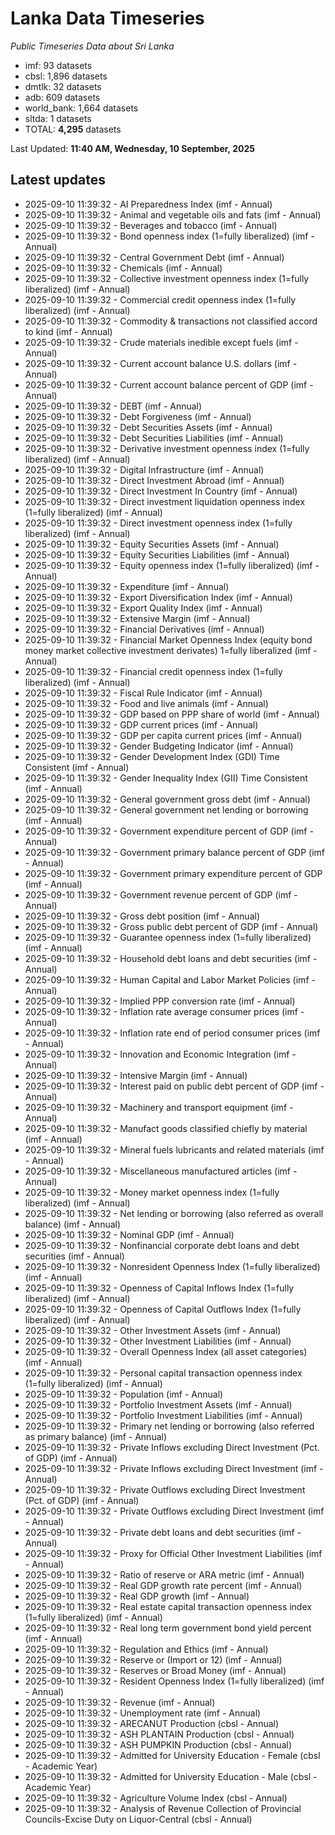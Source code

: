 # Lanka Data Timeseries
*Public Timeseries Data about Sri Lanka*

* imf: 93 datasets
* cbsl: 1,896 datasets
* dmtlk: 32 datasets
* adb: 609 datasets
* world_bank: 1,664 datasets
* sltda: 1 datasets
* TOTAL: **4,295** datasets

Last Updated: **11:40 AM, Wednesday, 10 September, 2025**

## Latest updates

* 2025-09-10 11:39:32 - AI Preparedness Index (imf - Annual)
* 2025-09-10 11:39:32 - Animal and vegetable oils and fats (imf - Annual)
* 2025-09-10 11:39:32 - Beverages and tobacco (imf - Annual)
* 2025-09-10 11:39:32 - Bond openness index (1=fully liberalized) (imf - Annual)
* 2025-09-10 11:39:32 - Central Government Debt (imf - Annual)
* 2025-09-10 11:39:32 - Chemicals (imf - Annual)
* 2025-09-10 11:39:32 - Collective investment openness index (1=fully liberalized) (imf - Annual)
* 2025-09-10 11:39:32 - Commercial credit openness index (1=fully liberalized) (imf - Annual)
* 2025-09-10 11:39:32 - Commodity & transactions not classified accord to kind (imf - Annual)
* 2025-09-10 11:39:32 - Crude materials inedible except fuels (imf - Annual)
* 2025-09-10 11:39:32 - Current account balance U.S. dollars (imf - Annual)
* 2025-09-10 11:39:32 - Current account balance percent of GDP (imf - Annual)
* 2025-09-10 11:39:32 - DEBT (imf - Annual)
* 2025-09-10 11:39:32 - Debt Forgiveness (imf - Annual)
* 2025-09-10 11:39:32 - Debt Securities Assets (imf - Annual)
* 2025-09-10 11:39:32 - Debt Securities Liabilities (imf - Annual)
* 2025-09-10 11:39:32 - Derivative investment openness index (1=fully liberalized) (imf - Annual)
* 2025-09-10 11:39:32 - Digital Infrastructure (imf - Annual)
* 2025-09-10 11:39:32 - Direct Investment Abroad (imf - Annual)
* 2025-09-10 11:39:32 - Direct Investment In Country (imf - Annual)
* 2025-09-10 11:39:32 - Direct investment liquidation openness index (1=fully liberalized) (imf - Annual)
* 2025-09-10 11:39:32 - Direct investment openness index (1=fully liberalized) (imf - Annual)
* 2025-09-10 11:39:32 - Equity Securities Assets (imf - Annual)
* 2025-09-10 11:39:32 - Equity Securities Liabilities (imf - Annual)
* 2025-09-10 11:39:32 - Equity openness index (1=fully liberalized) (imf - Annual)
* 2025-09-10 11:39:32 - Expenditure (imf - Annual)
* 2025-09-10 11:39:32 - Export Diversification Index (imf - Annual)
* 2025-09-10 11:39:32 - Export Quality Index (imf - Annual)
* 2025-09-10 11:39:32 - Extensive Margin (imf - Annual)
* 2025-09-10 11:39:32 - Financial Derivatives (imf - Annual)
* 2025-09-10 11:39:32 - Financial Market Openness Index (equity bond money market collective investment derivates) 1=fully liberalized (imf - Annual)
* 2025-09-10 11:39:32 - Financial credit openness index (1=fully liberalized) (imf - Annual)
* 2025-09-10 11:39:32 - Fiscal Rule Indicator (imf - Annual)
* 2025-09-10 11:39:32 - Food and live animals (imf - Annual)
* 2025-09-10 11:39:32 - GDP based on PPP share of world (imf - Annual)
* 2025-09-10 11:39:32 - GDP current prices (imf - Annual)
* 2025-09-10 11:39:32 - GDP per capita current prices (imf - Annual)
* 2025-09-10 11:39:32 - Gender Budgeting Indicator (imf - Annual)
* 2025-09-10 11:39:32 - Gender Development Index (GDI) Time Consistent (imf - Annual)
* 2025-09-10 11:39:32 - Gender Inequality Index (GII) Time Consistent (imf - Annual)
* 2025-09-10 11:39:32 - General government gross debt (imf - Annual)
* 2025-09-10 11:39:32 - General government net lending or borrowing (imf - Annual)
* 2025-09-10 11:39:32 - Government expenditure percent of GDP (imf - Annual)
* 2025-09-10 11:39:32 - Government primary balance percent of GDP (imf - Annual)
* 2025-09-10 11:39:32 - Government primary expenditure percent of GDP (imf - Annual)
* 2025-09-10 11:39:32 - Government revenue percent of GDP (imf - Annual)
* 2025-09-10 11:39:32 - Gross debt position (imf - Annual)
* 2025-09-10 11:39:32 - Gross public debt percent of GDP (imf - Annual)
* 2025-09-10 11:39:32 - Guarantee openness index (1=fully liberalized) (imf - Annual)
* 2025-09-10 11:39:32 - Household debt loans and debt securities (imf - Annual)
* 2025-09-10 11:39:32 - Human Capital and Labor Market Policies (imf - Annual)
* 2025-09-10 11:39:32 - Implied PPP conversion rate (imf - Annual)
* 2025-09-10 11:39:32 - Inflation rate average consumer prices (imf - Annual)
* 2025-09-10 11:39:32 - Inflation rate end of period consumer prices (imf - Annual)
* 2025-09-10 11:39:32 - Innovation and Economic Integration (imf - Annual)
* 2025-09-10 11:39:32 - Intensive Margin (imf - Annual)
* 2025-09-10 11:39:32 - Interest paid on public debt percent of GDP (imf - Annual)
* 2025-09-10 11:39:32 - Machinery and transport equipment (imf - Annual)
* 2025-09-10 11:39:32 - Manufact goods classified chiefly by material (imf - Annual)
* 2025-09-10 11:39:32 - Mineral fuels lubricants and related materials (imf - Annual)
* 2025-09-10 11:39:32 - Miscellaneous manufactured articles (imf - Annual)
* 2025-09-10 11:39:32 - Money market openness index (1=fully liberalized) (imf - Annual)
* 2025-09-10 11:39:32 - Net lending or borrowing (also referred as overall balance) (imf - Annual)
* 2025-09-10 11:39:32 - Nominal GDP (imf - Annual)
* 2025-09-10 11:39:32 - Nonfinancial corporate debt loans and debt securities (imf - Annual)
* 2025-09-10 11:39:32 - Nonresident Openness Index (1=fully liberalized) (imf - Annual)
* 2025-09-10 11:39:32 - Openness of Capital Inflows Index (1=fully liberalized) (imf - Annual)
* 2025-09-10 11:39:32 - Openness of Capital Outflows Index (1=fully liberalized) (imf - Annual)
* 2025-09-10 11:39:32 - Other Investment Assets (imf - Annual)
* 2025-09-10 11:39:32 - Other Investment Liabilities (imf - Annual)
* 2025-09-10 11:39:32 - Overall Openness Index (all asset categories) (imf - Annual)
* 2025-09-10 11:39:32 - Personal capital transaction openness index (1=fully liberalized) (imf - Annual)
* 2025-09-10 11:39:32 - Population (imf - Annual)
* 2025-09-10 11:39:32 - Portfolio Investment Assets (imf - Annual)
* 2025-09-10 11:39:32 - Portfolio Investment Liabilities (imf - Annual)
* 2025-09-10 11:39:32 - Primary net lending or borrowing (also referred as primary balance) (imf - Annual)
* 2025-09-10 11:39:32 - Private Inflows excluding Direct Investment (Pct. of GDP) (imf - Annual)
* 2025-09-10 11:39:32 - Private Inflows excluding Direct Investment (imf - Annual)
* 2025-09-10 11:39:32 - Private Outflows excluding Direct Investment (Pct. of GDP) (imf - Annual)
* 2025-09-10 11:39:32 - Private Outflows excluding Direct Investment (imf - Annual)
* 2025-09-10 11:39:32 - Private debt loans and debt securities (imf - Annual)
* 2025-09-10 11:39:32 - Proxy for Official Other Investment Liabilities (imf - Annual)
* 2025-09-10 11:39:32 - Ratio of reserve or ARA metric (imf - Annual)
* 2025-09-10 11:39:32 - Real GDP growth rate percent (imf - Annual)
* 2025-09-10 11:39:32 - Real GDP growth (imf - Annual)
* 2025-09-10 11:39:32 - Real estate capital transaction openness index (1=fully liberalized) (imf - Annual)
* 2025-09-10 11:39:32 - Real long term government bond yield percent (imf - Annual)
* 2025-09-10 11:39:32 - Regulation and Ethics (imf - Annual)
* 2025-09-10 11:39:32 - Reserve or (Import or 12) (imf - Annual)
* 2025-09-10 11:39:32 - Reserves or Broad Money (imf - Annual)
* 2025-09-10 11:39:32 - Resident Openness Index (1=fully liberalized) (imf - Annual)
* 2025-09-10 11:39:32 - Revenue (imf - Annual)
* 2025-09-10 11:39:32 - Unemployment rate (imf - Annual)
* 2025-09-10 11:39:32 - ARECANUT Production (cbsl - Annual)
* 2025-09-10 11:39:32 - ASH PLANTAIN Production (cbsl - Annual)
* 2025-09-10 11:39:32 - ASH PUMPKIN Production (cbsl - Annual)
* 2025-09-10 11:39:32 - Admitted for University Education - Female (cbsl - Academic Year)
* 2025-09-10 11:39:32 - Admitted for University Education - Male (cbsl - Academic Year)
* 2025-09-10 11:39:32 - Agriculture Volume Index (cbsl - Annual)
* 2025-09-10 11:39:32 - Analysis of Revenue Collection of Provincial Councils-Excise Duty on Liquor-Central (cbsl - Annual)